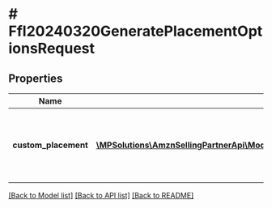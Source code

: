 # # FfI20240320GeneratePlacementOptionsRequest

## Properties

Name | Type | Description | Notes
------------ | ------------- | ------------- | -------------
**custom_placement** | [**\MPSolutions\AmznSellingPartnerApi\Models\FulfillmentInbound20240320\FfI20240320CustomPlacementInput[]**](FfI20240320CustomPlacementInput.md) | Custom placement options you want to add to the plan. This is only used for the India (IN - A21TJRUUN4KGV) marketplace. | [optional]

[[Back to Model list]](../../README.md#models) [[Back to API list]](../../README.md#endpoints) [[Back to README]](../../README.md)
